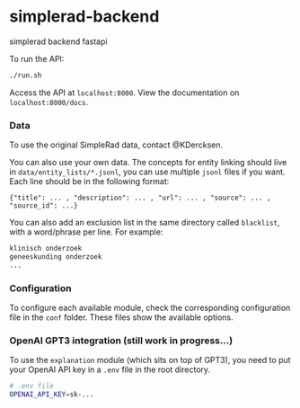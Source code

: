 # simplerad-backend
simplerad backend fastapi

To run the API:
```bash
./run.sh
```

Access the API at `localhost:8000`. View the documentation on
`localhost:8000/docs`.

### Data
To use the original SimpleRad data, contact @KDercksen.

You can also use your own data. The concepts for entity linking should live in
`data/entity_lists/*.jsonl`, you can use multiple `jsonl` files if you want.
Each line should be in the following format:
```
{"title": ... , "description": ... , "url": ... , "source": ... , "source_id": ...}
```

You can also add an exclusion list in the same directory called `blacklist`,
with a word/phrase per line. For example:
```txt
klinisch onderzoek
geneeskunding onderzoek
...
```

### Configuration
To configure each available module, check the corresponding configuration file
in the `conf` folder. These files show the available options.

### OpenAI GPT3 integration (still work in progress...)
To use the `explanation` module (which sits on top of GPT3), you need to put your
OpenAI API key in a `.env` file in the root directory.

```bash
# .env file
OPENAI_API_KEY=sk-...
```

